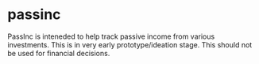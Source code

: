 # passinc

PassInc is inteneded to help track passive income from various investments. This is in very early prototype/ideation stage. This should not be used for financial decisions.
